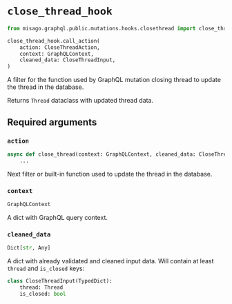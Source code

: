 # `close_thread_hook`

```python
from misago.graphql.public.mutations.hooks.closethread import close_thread_hook

close_thread_hook.call_action(
    action: CloseThreadAction,
    context: GraphQLContext,
    cleaned_data: CloseThreadInput,
)
```

A filter for the function used by GraphQL mutation closing thread to update the thread in the database.

Returns `Thread` dataclass with updated thread data.


## Required arguments

### `action`

```python
async def close_thread(context: GraphQLContext, cleaned_data: CloseThreadInput) -> Thread:
    ...
```

Next filter or built-in function used to update the thread in the database.


### `context`

```python
GraphQLContext
```

A dict with GraphQL query context.


### `cleaned_data`

```python
Dict[str, Any]
```

A dict with already validated and cleaned input data. Will contain at least `thread` and `is_closed` keys:

```python
class CloseThreadInput(TypedDict):
    thread: Thread
    is_closed: bool
```